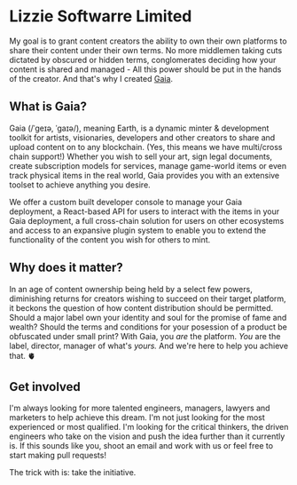 # Lizzie Softwarre Limited

My goal is to grant content creators the ability to own their own platforms to share their content under their own terms.
No more middlemen taking cuts dictated by obscured or hidden terms, conglomerates deciding how your content is shared and managed -
All this power should be put in the hands of the creator. And that's why I created [Gaia](<https://gaia.genesiscomputing.uk>).

## What is Gaia?

Gaia (/ˈɡeɪə, ˈɡaɪə/), meaning Earth, is a dynamic minter & development toolkit for artists, visionaries, developers and other creators to share and upload content on to any blockchain. (Yes, this means we have multi/cross chain support!) Whether you wish to sell your art, sign legal documents, create subscription models for services, manage game-world items or even track physical items in the real world, Gaia provides you with an extensive toolset to achieve anything you desire.

We offer a custom built developer console to manage your Gaia deployment, a React-based API for users to interact with the items in your Gaia deployment, a full cross-chain solution for users on other ecosystems and access to an expansive plugin system to enable you to extend the functionality of the content you wish for others to mint.

## Why does it matter?

In an age of content ownership being held by a select few powers, diminishing returns for creators wishing to succeed on their target platform, it beckons the question of how content distribution should be permitted.
Should a major label own your identity and soul for the promise of fame and wealth?
Should the terms and conditions for your posession of a product be obfuscated under small print?
With Gaia, you *are* the platform. *You* are the label, director, manager of what's *yours.*
And we're here to help you achieve that. 🫀

## Get involved

I'm always looking for more talented engineers, managers, lawyers and marketers to help achieve this dream.
I'm not just looking for the most experienced or most qualified. I'm looking for the critical thinkers, the driven engineers who take on the vision and push the idea further than it currently is.
If this sounds like you, shoot an email and work with us or feel free to start making pull requests!

The trick with is: take the initiative.
